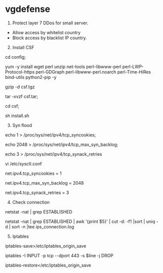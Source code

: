 # vgdefense
1. Protect layer 7 DDos for small server.
- Allow access by whitelist country
- Block access by blacklist IP country.

2. Install CSF

  cd config;
  
  yum -y install wget perl unzip net-tools perl-libwww-perl perl-LWP-Protocol-https perl-GDGraph perl-libwww-perl.noarch perl-Time-HiRes bind-utils python2-pip -y
  
  gzip -d csf.tgz
  
  tar -xvzf csf.tar;
  
  cd csf;
  
  sh install.sh


3. Syn flood

  echo 1 > /proc/sys/net/ipv4/tcp_syncookies;
  
  echo 2048 > /proc/sys/net/ipv4/tcp_max_syn_backlog;
  
  echo 3 > /proc/sys/net/ipv4/tcp_synack_retries

  vi /etc/sysctl.conf

net.ipv4.tcp_syncookies = 1

net.ipv4.tcp_max_syn_backlog = 2048

net.ipv4.tcp_synack_retries = 3

4. Check connection

  netstat -nat | grep ESTABLISHED
  
  netstat -nat | grep ESTABLISHED | awk '{print $5}' | cut -d: -f1 |sort | uniq -d | sort -n |tee ips_connection.log

5. Iptables

  iptables-save>/etc/iptables_origin_save
  
  iptables -I INPUT -p tcp --dport 443 -s $line -j DROP
  
  iptables-restore</etc/iptables_origin_save

